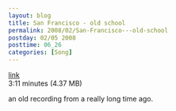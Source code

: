 ```yaml
---
layout: blog
title: San Francisco - old school
permalink: 2008/02/San-Francisco---old-school
postday: 02/05 2008
posttime: 06_26
categories: [Song]
---
```


<a href="http://kristeraxel.com/media/vault/san_francisco.mp3">link</a>
<br />3:11 minutes (4.37 MB)<p>an old recording from a really long time ago.</p>

